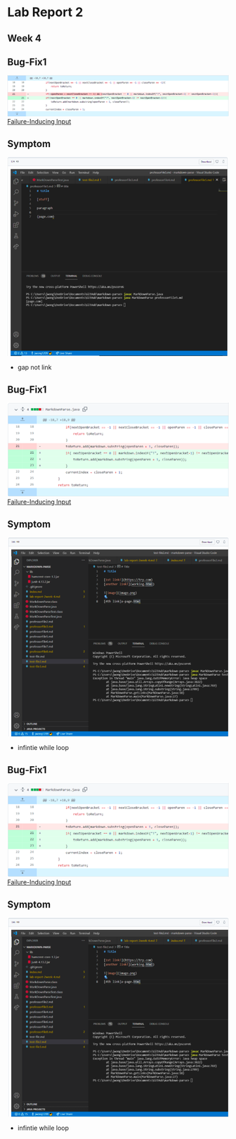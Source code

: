 # Lab Report 2
## Week 4

## Bug-Fix1
![Image](Week4LRSS1.png)
[Failure-Inducing Input](https://github.com/jwong1209/markdown-parse/commit/3db631064210f7c6cb9297e75a14b27b0decb97c)
## Symptom
![Image](Week4LRSS3.png)
* gap not link

## Bug-Fix1
![Image](Week4LRSS2.png)
[Failure-Inducing Input](https://github.com/jwong1209/markdown-parse/blob/main/imageGivenFix.png)
## Symptom
![Image](Week4LRSS4.png)
* infintie while loop

## Bug-Fix1
![Image](Week4LRSS2.png)
[Failure-Inducing Input](https://github.com/jwong1209/markdown-parse/blob/main/imageGivenFix.png)
## Symptom
![Image](Week4LRSS4.png)
* infintie while loop